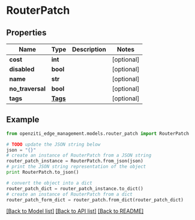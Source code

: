 # RouterPatch


## Properties
Name | Type | Description | Notes
------------ | ------------- | ------------- | -------------
**cost** | **int** |  | [optional] 
**disabled** | **bool** |  | [optional] 
**name** | **str** |  | [optional] 
**no_traversal** | **bool** |  | [optional] 
**tags** | [**Tags**](Tags.md) |  | [optional] 

## Example

```python
from openziti_edge_management.models.router_patch import RouterPatch

# TODO update the JSON string below
json = "{}"
# create an instance of RouterPatch from a JSON string
router_patch_instance = RouterPatch.from_json(json)
# print the JSON string representation of the object
print RouterPatch.to_json()

# convert the object into a dict
router_patch_dict = router_patch_instance.to_dict()
# create an instance of RouterPatch from a dict
router_patch_form_dict = router_patch.from_dict(router_patch_dict)
```
[[Back to Model list]](../README.md#documentation-for-models) [[Back to API list]](../README.md#documentation-for-api-endpoints) [[Back to README]](../README.md)


